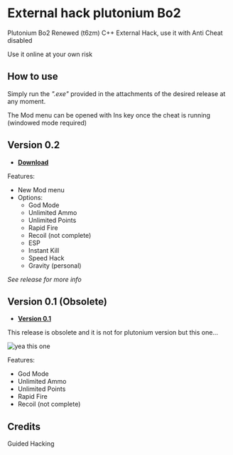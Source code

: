 # External hack plutonium Bo2
Plutonium Bo2 Renewed (t6zm) C++ External Hack, use it with Anti Cheat disabled

Use it online at your own risk



## How to use
Simply run the _".exe"_ provided in the attachments of the desired release at any moment. 

The Mod menu can be opened with Ins key once the cheat is running (windowed mode required)

## Version 0.2

 - [**Download**](https://github.com/marcoigorr/ExternalTrainer_t6zm/releases/tag/v0.2)
 
 Features:
  - New Mod menu 
  - Options:
     - God Mode
     - Unlimited Ammo
     - Unlimited Points
     - Rapid Fire
     - Recoil (not complete)
     - ESP
     - Instant Kill
     - Speed Hack
     - Gravity (personal)
 
 *See release for more info*

## Version 0.1 (Obsolete)
- [**Version 0.1**](https://github.com/marcoigorr/ExternalTrainer_t6zm/releases/tag/v0.1)

This release is obsolete and it is not for plutonium version but this one...

![yea this one](https://user-images.githubusercontent.com/87567996/171937257-d7d04ebf-f2be-4edb-afd9-0d6ea62b3859.png)

  Features:
  - God Mode
  - Unlimited Ammo
  - Unlimited Points
  - Rapid Fire
  - Recoil (not complete)

## Credits
Guided Hacking
